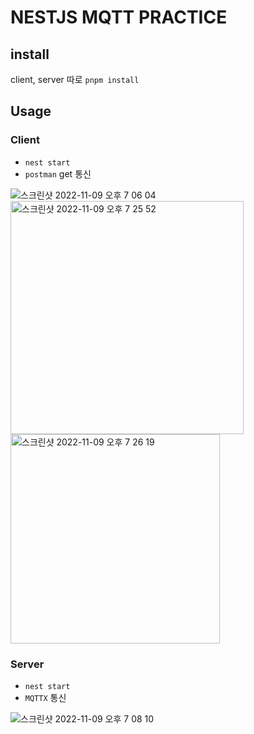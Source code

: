 # NESTJS MQTT PRACTICE

## install

client, server 따로 `pnpm install`

## Usage

### Client
- `nest start`
- `postman` get 통신


![스크린샷 2022-11-09 오후 7 06 04](https://user-images.githubusercontent.com/105476777/200809351-25994b2c-ab96-4086-9174-8bcd24d877e6.png)
<img width="373" alt="스크린샷 2022-11-09 오후 7 25 52" src="https://user-images.githubusercontent.com/105476777/200809370-fefbf42c-9d66-4bc9-8889-404d6333e5db.png">
<img width="335" alt="스크린샷 2022-11-09 오후 7 26 19" src="https://user-images.githubusercontent.com/105476777/200809384-ec1770d6-cbce-4044-aea3-4dea0dfb1bf6.png">


### Server

- `nest start`
- `MQTTX` 통신


![스크린샷 2022-11-09 오후 7 08 10](https://user-images.githubusercontent.com/105476777/200809564-a5bc7cb4-84b6-4d51-9340-36d550da4279.png)

